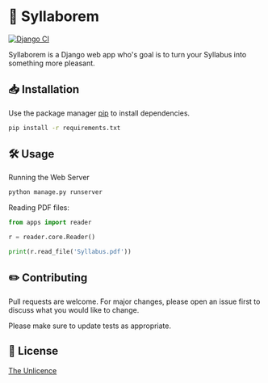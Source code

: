 # :open_book: Syllaborem
[![Django CI](https://github.com/poiley/syllaborem/actions/workflows/django.yml/badge.svg?branch=master)](https://github.com/poiley/syllaborem/actions/workflows/django.yml)

Syllaborem is a Django web app who's goal is to turn your Syllabus into something more pleasant.

## :inbox_tray: Installation

Use the package manager [pip](https://pip.pypa.io/en/stable/) to install dependencies.

```bash
pip install -r requirements.txt
```

## :hammer_and_wrench: Usage

Running the Web Server
```bash
python manage.py runserver
```

Reading PDF files:

```python
from apps import reader

r = reader.core.Reader()

print(r.read_file('Syllabus.pdf'))

```

## :pencil2: Contributing
Pull requests are welcome. For major changes, please open an issue first to discuss what you would like to change.

Please make sure to update tests as appropriate.

## :pushpin: License
[The Unlicence](https://unlicense.org/)
